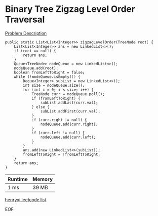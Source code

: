 # Binary Tree Zigzag Level Order Traversal
[Problem Description](https://leetcode.com/problems/binary-tree-zigzag-level-order-traversal/)

```
public static List<List<Integer>> zigzagLevelOrder(TreeNode root) {
    List<List<Integer>> ans = new LinkedList<>();
    if (root == null) {
        return ans;
    }
    Queue<TreeNode> nodeQueue = new LinkedList<>();
    nodeQueue.add(root);
    boolean fromLeftToRight = false;
    while (!nodeQueue.isEmpty()) {
        Deque<Integer> subList = new LinkedList<>();
        int size = nodeQueue.size();
        for (int i = 0; i < size; i++) {
            TreeNode curr = nodeQueue.poll();
            if (fromLeftToRight) {
                subList.addLast(curr.val);
            } else {
                subList.addFirst(curr.val);
            }
            if (curr.right != null) {
                nodeQueue.add(curr.right);
            }
            if (curr.left != null) {
                nodeQueue.add(curr.left);
            }
        }
        ans.add(new LinkedList<>(subList));
        fromLeftToRight = !fromLeftToRight;
    }
    return ans;
}
```

| Runtime       | Memory     | 
| :------------- | :---------- |
| 1 ms | 39 MB	   |


[henryxi leetcode list](http://www.henryxi.com/leetcode)

EOF